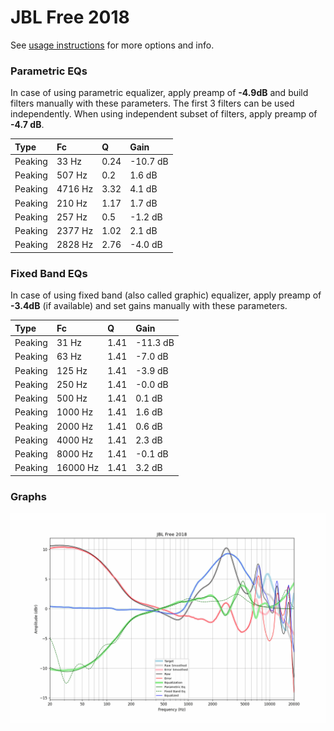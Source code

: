 # JBL Free 2018
See [usage instructions](https://github.com/jaakkopasanen/AutoEq#usage) for more options and info.

### Parametric EQs
In case of using parametric equalizer, apply preamp of **-4.9dB** and build filters manually
with these parameters. The first 3 filters can be used independently.
When using independent subset of filters, apply preamp of **-4.7 dB**.

| Type    | Fc      |    Q | Gain     |
|:--------|:--------|:-----|:---------|
| Peaking | 33 Hz   | 0.24 | -10.7 dB |
| Peaking | 507 Hz  | 0.2  | 1.6 dB   |
| Peaking | 4716 Hz | 3.32 | 4.1 dB   |
| Peaking | 210 Hz  | 1.17 | 1.7 dB   |
| Peaking | 257 Hz  | 0.5  | -1.2 dB  |
| Peaking | 2377 Hz | 1.02 | 2.1 dB   |
| Peaking | 2828 Hz | 2.76 | -4.0 dB  |

### Fixed Band EQs
In case of using fixed band (also called graphic) equalizer, apply preamp of **-3.4dB**
(if available) and set gains manually with these parameters.

| Type    | Fc       |    Q | Gain     |
|:--------|:---------|:-----|:---------|
| Peaking | 31 Hz    | 1.41 | -11.3 dB |
| Peaking | 63 Hz    | 1.41 | -7.0 dB  |
| Peaking | 125 Hz   | 1.41 | -3.9 dB  |
| Peaking | 250 Hz   | 1.41 | -0.0 dB  |
| Peaking | 500 Hz   | 1.41 | 0.1 dB   |
| Peaking | 1000 Hz  | 1.41 | 1.6 dB   |
| Peaking | 2000 Hz  | 1.41 | 0.6 dB   |
| Peaking | 4000 Hz  | 1.41 | 2.3 dB   |
| Peaking | 8000 Hz  | 1.41 | -0.1 dB  |
| Peaking | 16000 Hz | 1.41 | 3.2 dB   |

### Graphs
![](./JBL%20Free%202018.png)